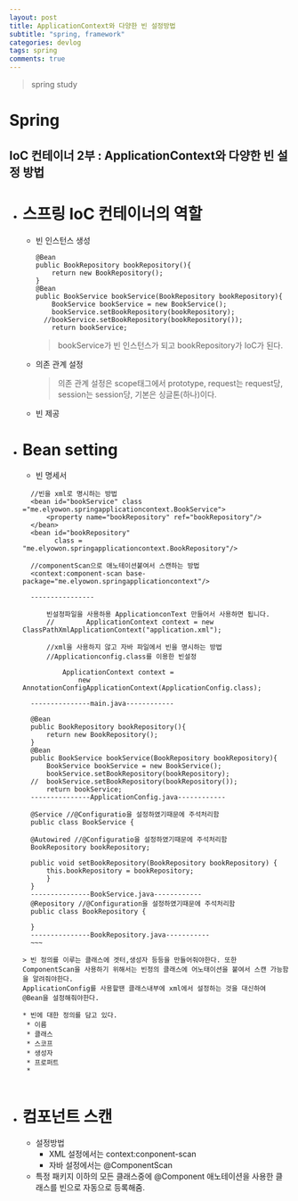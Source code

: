 ```yaml
---
layout: post
title: ApplicationContext와 다양한 빈 설정방법
subtitle: "spring, framework"
categories: devlog
tags: spring
comments: true
---
```

> spring study

# Spring

## IoC 컨테이너 2부 : ApplicationContext와 다양한 빈 설정 방법

* # 스프링 IoC 컨테이너의 역할
  * 빈 인스턴스 생성
    ```
    @Bean
    public BookRepository bookRepository(){
        return new BookRepository();
    }    
    @Bean
    public BookService bookService(BookRepository bookRepository){
        BookService bookService = new BookService();
        bookService.setBookRepository(bookRepository);
      //bookService.setBookRepository(bookRepository());
        return bookService;
    ```
    > bookService가 빈 인스턴스가 되고 bookRepository가 IoC가 된다. 
  * 의존 관계 설정
    > 의존 관계 설정은 scope태그에서 prototype, request는 request당, session는 session당, 기본은 싱글톤(하나)이다.
  * 빈 제공
    
    
* # Bean setting
   * 빈 명세서
    ~~~
      //빈을 xml로 명시하는 방법
      <bean id="bookService" class ="me.elyowon.springapplicationcontext.BookService">
          <property name="bookRepository" ref="bookRepository"/>
      </bean>
      <bean id="bookRepository"
            class = "me.elyowon.springapplicationcontext.BookRepository"/>

      //componentScan으로 애노테이션붙여서 스캔하는 방법
      <context:component-scan base-package="me.elyowon.springapplicationcontext"/>
      
      ----------------  

          빈설정파일을 사용하용 ApplicationconText 만들어서 사용하면 됩니다.
          //        ApplicationContext context = new ClassPathXmlApplicationContext("application.xml");

          //xml을 사용하지 않고 자바 파일에서 빈을 명시하는 방법
          //Applicationconfig.class를 이용한 빈설정
      
              ApplicationContext context = 
                  new AnnotationConfigApplicationContext(ApplicationConfig.class);  

      ---------------main.java------------

      @Bean
      public BookRepository bookRepository(){
          return new BookRepository();
      }
      @Bean
      public BookService bookService(BookRepository bookRepository){
          BookService bookService = new BookService();
          bookService.setBookRepository(bookRepository);
      //  bookService.setBookRepository(bookRepository());
          return bookService;
      ---------------ApplicationConfig.java------------  

      @Service //@Configuratio을 설정하였기때문에 주석처리함
      public class BookService {

      @Autowired //@Configuratio을 설정하였기때문에 주석처리함
      BookRepository bookRepository;

      public void setBookRepository(BookRepository bookRepository) {
          this.bookRepository = bookRepository;
          }
      }
      ---------------BookService.java------------    
      @Repository //@Configuration을 설정하였기때문에 주석처리함
      public class BookRepository {

      }
      ---------------BookRepository.java-----------
      ~~~

    > 빈 정의를 이루는 클래스에 겟터,생성자 등등을 만들어줘야한다. 또한 ComponentScan을 사용하기 위해서는 빈정의 클래스에 어노태이션을 붙여서 스캔 가능함을 알려줘야한다. 
    ApplicationConfig를 사용할땐 클래스내부에 xml에서 설정하는 것을 대신하여 @Bean을 설정해줘야한다.

   * 빈에 대한 정의를 담고 있다.
     * 이름
     * 클래스
     * 스코프
     * 생성자
     * 프로퍼트
     * 


* # 컴포넌트 스캔
   * 설정방법
     * XML 설정에서는 context:conponent-scan
     * 자바 설정에서는 @ComponentScan
   * 특정 패키지 이하의 모든 클래스중에 @Component 애노테이션을 사용한 클래스를 빈으로 자동으로 등록해줌.
  

